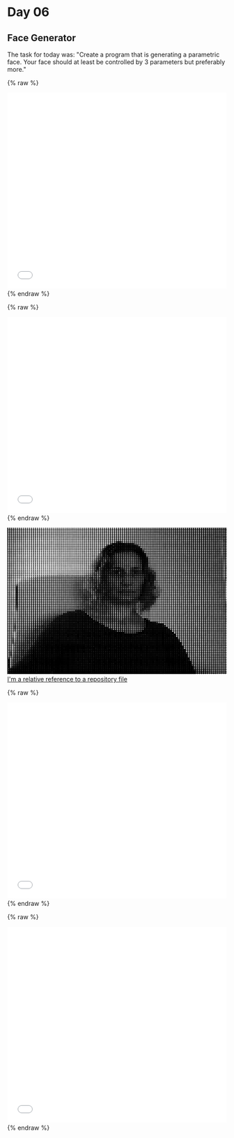 # Day 06

## Face Generator

The task for today was: "Create a program that is generating a parametric face. Your face should at least be controlled by 3 parameters but preferably more." 

{% raw %}
<iframe src="content\day06\faces_v1_ascii\index.html" width="100%" height="450" frameborder="no"></iframe>
{% endraw %}

{% raw %}
<iframe src="content\day06\faces_v2_circles\index.html" width="100%" height="450" frameborder="no"></iframe>
{% endraw %}

![Example Image](content/day06/01/img.png)
[I'm a relative reference to a repository file](content/day06/faces_v3_camera)

{% raw %}
<iframe src="content\day06\faces_v4_3D\index.html" width="100%" height="450" frameborder="no"></iframe>
{% endraw %}

{% raw %}
<iframe src="content\day06\faces_v5_3D\index.html" width="100%" height="450" frameborder="no"></iframe>
{% endraw %}